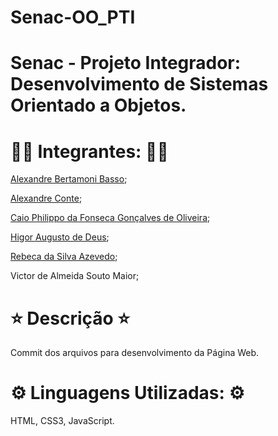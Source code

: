 # Senac-OO_PTI
# Senac - Projeto Integrador: Desenvolvimento de Sistemas Orientado a Objetos.

# 👨‍💻 Integrantes: 👨‍💻 
[Alexandre Bertamoni Basso](https://github.com/AlexandreBasso);

[Alexandre Conte](https://github.com/AlexandreConte);

[Caio Philippo da Fonseca Gonçalves de Oliveira](https://github.com/PhilippoFGO);

[Higor Augusto de Deus](https://github.com/higoradeus);

[Rebeca da Silva Azevedo](https://github.com/rebecaaaa);

Victor de Almeida Souto Maior;

# ⭐ Descrição ⭐
Commit dos arquivos para desenvolvimento da Página Web.

# ⚙️ Linguagens Utilizadas: ⚙️
HTML, CSS3, JavaScript.
